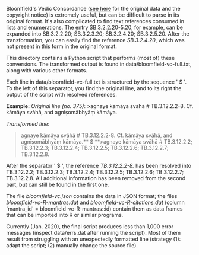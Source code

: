 Bloomfield's Vedic Concordance ([see here](http://www.people.fas.harvard.edu/~witzel/VedicConcordance/ReadmeEng.html) for the original data and the copyright notice) is extremely useful, but can be difficult to parse in its original format.
It's also complicated to find text references consumed in lists and enumerations.
The entry ŚB.3.2.2.20-5.20, for example, can be expanded into ŚB.3.2.2.20; ŚB.3.2.3.20; ŚB.3.2.4.20; ŚB.3.2.5.20.
After the transformation, you can easily find the reference *ŚB.3.2.4.20*, which was not present in this form in the original format.

This directory contains a Python script that performs (most of) these conversions.
The transformed output is found in data/bloomfield-vc-full.txt, along with various other formats.

Each line in data/bloomfield-vc-full.txt is structured by the sequence ' $ '.
To the left of this separator, you find the original line, and to its right the output of the script with resolved references.

**Example:**
*Original line (no. 375)*: >agnaye kāmāya svāhā # TB.3.12.2.2-8. Cf. kāmāya svāhā, and agnīṣomābhyāṃ kāmāya.

*Transformed line*:
>agnaye kāmāya svāhā # TB.3.12.2.2-8. Cf. kāmāya svāhā, and agnīṣomābhyāṃ kāmāya.** $ **>agnaye kāmāya svāhā # TB.3.12.2.2; TB.3.12.2.3; TB.3.12.2.4; TB.3.12.2.5; TB.3.12.2.6; TB.3.12.2.7; TB.3.12.2.8.

After the separator ' $ ', the reference *TB.3.12.2.2-8.* has been resolved into TB.3.12.2.2; TB.3.12.2.3; TB.3.12.2.4; TB.3.12.2.5; TB.3.12.2.6; TB.3.12.2.7; TB.3.12.2.8.
All additional information has been removed from the second part, but can still be found in the first one.

The file *bloomfield-vc.json* contains the data in JSON format; the files *bloomfield-vc-R-mantras.dat* and *bloomfield-vc-R-citations.dat* (column `mantra_id' = bloomfield-vc-R-mantras::id) contain them as data frames that can be imported into R or similar programs.

Currently (Jan. 2020), the final script produces less than 1,000 error messages (inspect data/errs.dat after running the script).
Most of them result from struggling with an unexpectedly formatted line (strategy (1): adapt the script; (2) manually change the source file).